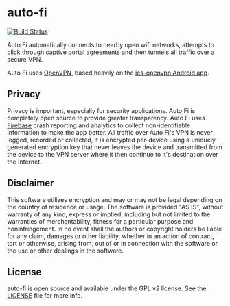 # auto-fi

[![Build Status](https://travis-ci.org/lkorth/auto-fi.svg?branch=master)](https://travis-ci.org/lkorth/auto-fi)

Auto Fi automatically connects to nearby open wifi networks, attempts to click through captive
portal agreements and then tunnels all traffic over a secure VPN.

Auto Fi uses [OpenVPN](https://openvpn.net/), based heavily on the
[ics-openvpn Android app](https://github.com/schwabe/ics-openvpn).

## Privacy

Privacy is important, especially for security applications. Auto Fi is completely open source
to provide greater transparency. Auto Fi uses [Firebase](https://firebase.google.com/) crash
reporting and analytics to collect non-identifiable information to make the app better.
All traffic over Auto Fi's VPN is never logged, recorded or collected, it is encrypted
per-device using a uniquely generated encryption key that never leaves the device and transmitted
from the device to the VPN server where it then continue to it's destination over the Internet.

## Disclaimer

This software utilizes encryption and may or may not be legal depending on the country of residence
or usage. The software is provided "AS IS", without warranty of any kind, express or implied, including but
not limited to the warranties of merchantability, fitness for a particular purpose and
noninfringement. In no event shall the authors or copyright holders be liable for any claim, damages
or other liability, whether in an action of contract, tort or otherwise, arising from, out of or in
connection with the software or the use or other dealings in the software.

## License

auto-fi is open source and available under the GPL v2 license. See the
[LICENSE](LICENSE) file for more info.
